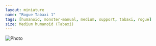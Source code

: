 ```yaml
---
layout: miniature
name: "Rogue Tabaxi 1"
tags: [humanoid, monster-manual, medium, support, tabaxi, rogue]
size: Medium humanoid (Tabaxi)
---
```

![Photo](https://photos.app.goo.gl/RCL9UrTsfH9pe14t8)
